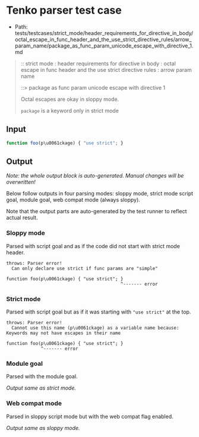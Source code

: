 # Tenko parser test case

- Path: tests/testcases/strict_mode/header_requirements_for_directive_in_body/octal_escape_in_func_header_and_the_use_strict_directive_rules/arrow_param_name/package_as_func_param_unicode_escape_with_directive_1.md

> :: strict mode : header requirements for directive in body : octal escape in func header and the use strict directive rules : arrow param name
>
> ::> package as func param unicode escape with directive 1
>
> Octal escapes are okay in sloppy mode. 
>
> `package` is a keyword only in strict mode

## Input


`````js
function foo(p\u0061ckage) { "use strict"; }
`````

## Output

_Note: the whole output block is auto-generated. Manual changes will be overwritten!_

Below follow outputs in four parsing modes: sloppy mode, strict mode script goal, module goal, web compat mode (always sloppy).

Note that the output parts are auto-generated by the test runner to reflect actual result.

### Sloppy mode

Parsed with script goal and as if the code did not start with strict mode header.

`````
throws: Parser error!
  Can only declare use strict if func params are "simple"

function foo(p\u0061ckage) { "use strict"; }
                                           ^------- error
`````

### Strict mode

Parsed with script goal but as if it was starting with `"use strict"` at the top.

`````
throws: Parser error!
  Cannot use this name (p\u0061ckage) as a variable name because: Keywords may not have escapes in their name

function foo(p\u0061ckage) { "use strict"; }
             ^------- error
`````


### Module goal

Parsed with the module goal.

_Output same as strict mode._

### Web compat mode

Parsed in sloppy script mode but with the web compat flag enabled.

_Output same as sloppy mode._
